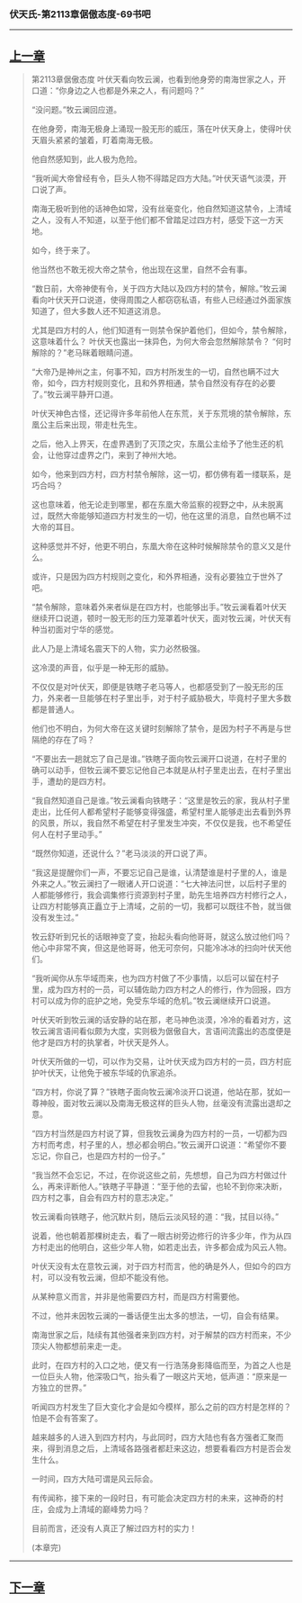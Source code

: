 ### 伏天氏-第2113章倨傲态度-69书吧

--------
[上一章](./ed8799e89daf6a8438796715282b2786.md)
--------


>
>
>
>第2113章倨傲态度
>叶伏天看向牧云澜，也看到他身旁的南海世家之人，开口道：“你身边之人也都是外来之人，有问题吗？”
>
>“没问题。”牧云澜回应道。
>
>在他身旁，南海无极身上涌现一股无形的威压，落在叶伏天身上，使得叶伏天眉头紧紧的皱着，盯着南海无极。
>
>他自然感知到，此人极为危险。
>
>“我听闻大帝曾经有令，巨头人物不得踏足四方大陆。”叶伏天语气淡漠，开口说了声。
>
>南海无极听到他的话神色如常，没有丝毫变化，他自然知道这禁令，上清域之人，没有人不知道，以至于他们都不曾踏足过四方村，感受下这一方天地。
>
>如今，终于来了。
>
>他当然也不敢无视大帝之禁令，他出现在这里，自然不会有事。
>
>“数日前，大帝神使有令，关于四方大陆以及四方村的禁令，解除。”牧云澜看向叶伏天开口说道，使得周围之人都窃窃私语，有些人已经通过外面家族知道了，但大多数人还不知道这消息。
>
>尤其是四方村的人，他们知道有一则禁令保护着他们，但如今，禁令解除，这意味着什么？
>叶伏天也露出一抹异色，为何大帝会忽然解除禁令？
>“何时解除的？”老马眯着眼睛问道。
>
>“大帝乃是神州之主，何事不知，四方村所发生的一切，自然也瞒不过大帝，如今，四方村规则变化，且和外界相通，禁令自然没有存在的必要了。”牧云澜平静开口道。
>
>叶伏天神色古怪，还记得许多年前他人在东荒，关于东荒境的禁令解除，东凰公主后来出现，带走杜先生。
>
>之后，他入上界天，在虚界遇到了灭顶之灾，东凰公主给予了他生还的机会，让他穿过虚界之门，来到了神州大地。
>
>如今，他来到四方村，四方村禁令解除，这一切，都仿佛有着一缕联系，是巧合吗？
>
>这也意味着，他无论走到哪里，都在东凰大帝监察的视野之中，从未脱离过，既然大帝能够知道四方村发生的一切，他在这里的消息，自然也瞒不过大帝的耳目。
>
>这种感觉并不好，他更不明白，东凰大帝在这种时候解除禁令的意义又是什么。
>
>或许，只是因为四方村规则之变化，和外界相通，没有必要独立于世外了吧。
>
>“禁令解除，意味着外来者纵是在四方村，也能够出手。”牧云澜看着叶伏天继续开口说道，顿时一股无形的压力笼罩着叶伏天，面对牧云澜，叶伏天有种当初面对宁华的感觉。
>
>此人乃是上清域名震天下的人物，实力必然极强。
>
>这冷漠的声音，似乎是一种无形的威胁。
>
>不仅仅是对叶伏天，即便是铁瞎子老马等人，也都感受到了一股无形的压力，外来者一旦能够在村子里出手，对于村子威胁极大，毕竟村子里大多数都是普通人。
>
>他们也不明白，为何大帝在这关键时刻解除了禁令，是因为村子不再是与世隔绝的存在了吗？
>
>“不要出去一趟就忘了自己是谁。”铁瞎子面向牧云澜开口说道，在村子里的确可以动手，但牧云澜不要忘记他自己本就是从村子里走出去，在村子里出手，遭劫的是四方村。
>
>“我自然知道自己是谁。”牧云澜看向铁瞎子：“这里是牧云的家，我从村子里走出，比任何人都希望村子能够变得强盛，希望村里人能够走出去看到外界的风景，所以，我自然不希望在村子里发生冲突，不仅仅是我，也不希望任何人在村子里动手。”
>
>“既然你知道，还说什么？”老马淡淡的开口说了声。
>
>“我这是提醒你们一声，不要忘记自己是谁，认清楚谁是村子里的人，谁是外来之人。”牧云澜扫了一眼诸人开口说道：“七大神法问世，以后村子里的人都能够修行，我会调集修行资源到村子里，助先生培养四方村修行之人，让四方村能够真正矗立于上清域，之前的一切，我都可以既往不咎，就当做没有发生过。”
>
>牧云舒听到兄长的话眼神变了变，抬起头看向他哥哥，就这么放过他们吗？他心中非常不爽，但这是他哥哥，他无可奈何，只能冷冰冰的扫向叶伏天他们。
>
>“我听闻你从东华域而来，也为四方村做了不少事情，以后可以留在村子里，成为四方村的一员，可以辅佐助力四方村之人的修行，作为回报，四方村可以成为你的庇护之地，免受东华域的危机。”牧云澜继续开口说道。
>
>叶伏天听到牧云澜的话安静的站在那，老马神色淡漠，冷冷的看着对方，这牧云澜言语间看似颇为大度，实则极为倨傲自大，言语间流露出的态度便是他才是四方村的执掌者，叶伏天是外人。
>
>叶伏天所做的一切，可以作为交易，让叶伏天成为四方村的一员，四方村庇护叶伏天，让他免于被东华域的仇家追杀。
>
>“四方村，你说了算？”铁瞎子面向牧云澜冷淡开口说道，他站在那，犹如一尊神般，面对牧云澜以及南海无极这样的巨头人物，丝毫没有流露出退却之意。
>
>“四方村当然是四方村说了算，但我牧云澜身为四方村的一员，一切都为四方村而考虑，村子里的人，想必都会明白。”牧云澜开口说道：“希望你不要忘记，你自己，也是四方村的一份子。”
>
>“我当然不会忘记，不过，在你说这些之前，先想想，自己为四方村做过什么，再来评断他人。”铁瞎子平静道：“至于他的去留，也轮不到你来决断，四方村之事，自会有四方村的意志决定。”
>
>牧云澜看向铁瞎子，他沉默片刻，随后云淡风轻的道：“我，拭目以待。”
>
>说着，他也朝着那棵树走去，看了一眼古树旁边修行的许多少年，作为从四方村走出的他明白，这些少年人物，如若走出去，许多都会成为风云人物。
>
>叶伏天没有太在意牧云澜，对于四方村而言，他的确是外人，但如今的四方村，可以没有牧云澜，但却不能没有他。
>
>从某种意义而言，并非是他需要四方村，而是四方村需要他。
>
>不过，他并未因牧云澜的一番话便生出太多的想法，一切，自会有结果。
>
>南海世家之后，陆续有其他强者来到四方村，对于解禁的四方村而来，不少顶尖人物都想前来走一走。
>
>此时，在四方村的入口之地，便又有一行浩荡身影降临而至，为首之人也是一位巨头人物，他深吸口气，抬头看了一眼这片天地，低声道：“原来是一方独立的世界。”
>
>听闻四方村发生了巨大变化才会是如今模样，那么之前的四方村是怎样的？怕是不会有答案了。
>
>越来越多的人进入到四方村内，与此同时，四方大陆也有各方强者汇聚而来，得到消息之后，上清域各路强者都赶来这边，想要看看四方村是否会发生什么。
>
>一时间，四方大陆可谓是风云际会。
>
>有传闻称，接下来的一段时日，有可能会决定四方村的未来，这神奇的村庄，会成为上清域的巅峰势力吗？
>
>目前而言，还没有人真正了解过四方村的实力！
>
>(本章完)
>
>

--------
[下一章](./739349b73a9e3f97fc82f54218896cd2.md)
--------
